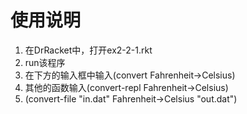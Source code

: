 # 使用说明
1. 在DrRacket中，打开ex2-2-1.rkt
2. run该程序
3. 在下方的输入框中输入(convert Fahrenheit->Celsius)
4. 其他的函数输入(convert-repl Fahrenheit->Celsius)
5. (convert-file "in.dat" Fahrenheit->Celsius "out.dat")
